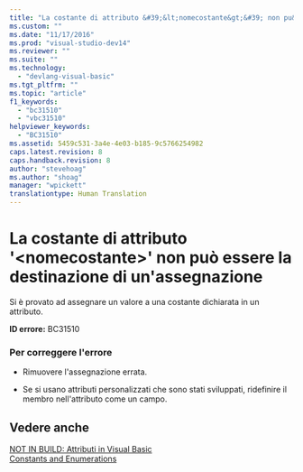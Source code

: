 ```yaml
---
title: "La costante di attributo &#39;&lt;nomecostante&gt;&#39; non pu&#242; essere la destinazione di un&#39;assegnazione | Microsoft Docs"
ms.custom: ""
ms.date: "11/17/2016"
ms.prod: "visual-studio-dev14"
ms.reviewer: ""
ms.suite: ""
ms.technology: 
  - "devlang-visual-basic"
ms.tgt_pltfrm: ""
ms.topic: "article"
f1_keywords: 
  - "bc31510"
  - "vbc31510"
helpviewer_keywords: 
  - "BC31510"
ms.assetid: 5459c531-3a4e-4e03-b185-9c5766254982
caps.latest.revision: 8
caps.handback.revision: 8
author: "stevehoag"
ms.author: "shoag"
manager: "wpickett"
translationtype: Human Translation
---
```

# La costante di attributo &#39;&lt;nomecostante&gt;&#39; non pu&#242; essere la destinazione di un&#39;assegnazione
Si è provato ad assegnare un valore a una costante dichiarata in un attributo.  
  
 **ID errore:** BC31510  
  
### Per correggere l'errore  
  
-   Rimuovere l'assegnazione errata.  
  
-   Se si usano attributi personalizzati che sono stati sviluppati, ridefinire il membro nell'attributo come un campo.  
  
## Vedere anche  
 [NOT IN BUILD: Attributi in Visual Basic](http://msdn.microsoft.com/it-it/620bfc0e-4582-4c8b-8432-ebc5c3dccc22)   
 [Constants and Enumerations](../../visual-basic/language-reference/constants-and-enumerations.md)